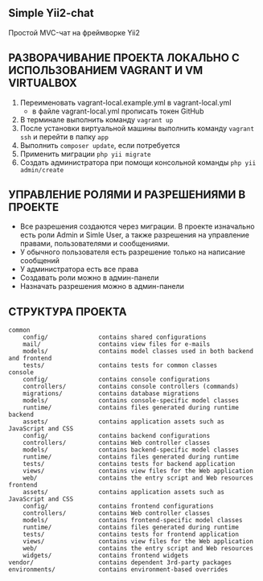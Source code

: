 ## Simple Yii2-chat

Простой MVC-чат на фреймворке Yii2

РАЗВОРАЧИВАНИЕ ПРОЕКТА ЛОКАЛЬНО С ИСПОЛЬЗОВАНИЕМ VAGRANT И VM VIRTUALBOX
------------------

1. Переименовать vagrant-local.example.yml в vagrant-local.yml
   * в файле vagrant-local.yml прописать токен GitHub
2. В терминале выполнить команду `vagrant up`
3. После установки виртуальной машины выполнить команду `vagrant ssh` и перейти в папку `app`   
4. Выполнить `composer update`, если потребуется
5. Применить миграции `php yii migrate`
6. Создать администратора при помощи консольной команды `php yii admin/create`

УПРАВЛЕНИЕ РОЛЯМИ И РАЗРЕШЕНИЯМИ В ПРОЕКТЕ
-------------------
* Все разрешения создаются через миграции. В проекте изначально есть роли Admin и Simle User, а также разрешения на управление правами, пользователями и сообщениями.
* У обычного пользователя есть разрешение только на написание сообщений
* У администратора есть все права
* Создавать роли можно в админ-панели
* Назначать разрешения можно в админ-панели

СТРУКТУРА ПРОЕКТА
-------------------

```
common
    config/              contains shared configurations
    mail/                contains view files for e-mails
    models/              contains model classes used in both backend and frontend
    tests/               contains tests for common classes    
console
    config/              contains console configurations
    controllers/         contains console controllers (commands)
    migrations/          contains database migrations
    models/              contains console-specific model classes
    runtime/             contains files generated during runtime
backend
    assets/              contains application assets such as JavaScript and CSS
    config/              contains backend configurations
    controllers/         contains Web controller classes
    models/              contains backend-specific model classes
    runtime/             contains files generated during runtime
    tests/               contains tests for backend application    
    views/               contains view files for the Web application
    web/                 contains the entry script and Web resources
frontend
    assets/              contains application assets such as JavaScript and CSS
    config/              contains frontend configurations
    controllers/         contains Web controller classes
    models/              contains frontend-specific model classes
    runtime/             contains files generated during runtime
    tests/               contains tests for frontend application
    views/               contains view files for the Web application
    web/                 contains the entry script and Web resources
    widgets/             contains frontend widgets
vendor/                  contains dependent 3rd-party packages
environments/            contains environment-based overrides
```
